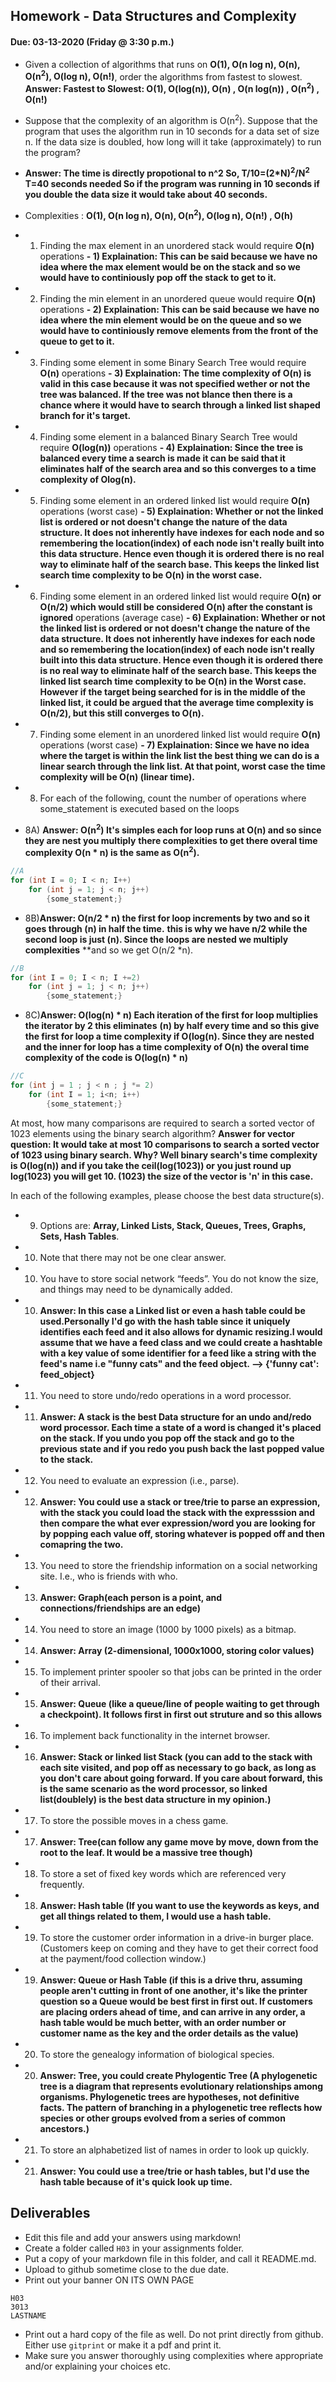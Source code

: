 ## Homework - Data Structures and Complexity
#### Due: 03-13-2020 (Friday @ 3:30 p.m.)


- Given a collection of algorithms that runs on **O(1), O(n log n), O(n), O(n<sup>2</sup>), O(log n), O(n!)**, order the algorithms from fastest to slowest.
**Answer: Fastest to Slowest: O(1), O(log(n)), O(n) , O(n log(n)) , O(n<sup>2</sup>) , O(n!)** 


- Suppose that the complexity of an algorithm is O(n<sup>2</sup>). Suppose that the program that uses the algorithm run in 10 seconds for a data set of size n. If the data size is doubled, how long will it take (approximately) to run the program? 
- **Answer: The time is directly propotional to n^2 So, T/10=(2*N)<sup>2</sup>/N<sup>2</sup> T=40 seconds needed
So if the program was running in 10 seconds if you double the data size it would take about 40 seconds.**




- Complexities : **O(1), O(n log n), O(n), O(n<sup>2</sup>), O(log n), O(n!) , O(h)**

- 1) Finding the max element in an unordered stack would require **O(n)** operations
**- 1) Explaination: This can be said because we have no idea where the max element would be
on the stack and so we would have to continiously pop off the stack to get to it.**

- 2) Finding the min element in an unordered queue would require **O(n)** operations
**- 2) Explaination: This can be said because we have no idea where the min element would be
on the queue and so we would have to continiously remove elements from the front of the queue to get 
to it.**

- 3) Finding some element in some Binary Search Tree would require **O(n)** operations
**- 3) Explaination: The time complexity of O(n) is valid in this case because it was not
specified wether or not the tree was balanced. If the tree was not blance then there is
a chance where it would have to search through a linked list shaped branch for it's target.**

- 4) Finding some element in a balanced Binary Search Tree would require **O(log(n))** operations
**- 4) Explaination: Since the tree is balanced every time a search is made it can be said that it eliminates
half of the search area and so this converges to a time complexity of Olog(n).**


- 5) Finding some element in an ordered linked list would require **O(n)** operations (worst case)
**- 5) Explaination: Whether or not the linked list is ordered or not doesn't change the nature of the data structure.
It does not inherently have indexes for each node and so remembering the location(index) of each node isn't really built into this data structure. Hence even though it is ordered there is no real way to eliminate half of the search base.
This keeps the linked list search time complexity to be O(n) in the worst case.**


- 6) Finding some element in an ordered linked list would require **O(n) or O(n/2) which would still be considered O(n) after the constant is ignored** operations (average case)
**- 6) Explaination: Whether or not the linked list is ordered or not doesn't change the nature of the data structure.
It does not inherently have indexes for each node and so remembering the location(index) of each node isn't really built into this data structure. Hence even though it is ordered there is no real way to eliminate half of the search base.
This keeps the linked list search time complexity to be O(n) in the Worst case. However if the target being searched for is in the middle of the linked list, it could be argued that the average time complexity is O(n/2), but this still converges to O(n).**

- 7) Finding some element in an unordered linked list would require **O(n)** operations (worst case)
**- 7) Explaination: Since we have no idea where the target is within the link list the best thing we can do is a linear search through the link list. At that point, worst case the time complexity will be O(n) (linear time).**



- 8) For each of the following, count the number of operations where some_statement is executed based on the loops

- 8A) **Answer: O(n<sup>2</sup>) It's simples each for loop runs at O(n) and so since they are nest you multiply**
**there complexities to get there overal time complexity O(n * n) is the same as O(n<sup>2</sup>).** 
```cpp
//A
for (int I = 0; I < n; I++)
    for (int j = 1; j < n; j++)
        {some_statement;}
```



- 8B)**Answer: O(n/2 * n) the first for loop increments by two and so it goes through (n) in half the time.** 
**this is why we have n/2 while the second loop is just (n). Since the loops are nested we multiply complexities**
**and so we get O(n/2 *n).
```cpp
//B
for (int I = 0; I < n; I +=2)
    for (int j = 1; j < n; j++)
        {some_statement;}
```



- 8C)**Answer: O(log(n) * n) Each iteration of the first for loop multiplies the iterator by 2 this eliminates**
**(n) by half every time and so this give the first for loop a time complexity if O(log(n). Since they are nested and the inner for loop has a time complexity of O(n) the overal time complexity of the code is O(log(n) * n)**
```cpp
//C
for (int j = 1 ; j < n ; j *= 2)
    for (int I = 1; i<n; i++)
        {some_statement;} 
```

At most, how many comparisons are required to search a sorted vector of 1023 elements using the binary
search algorithm?
**Answer for vector question: It would take at most 10 comparisons to search a sorted vector of 1023 using binary search.
Why? Well binary search's time complexity is O(log(n)) and if you take the ceil(log(1023)) or you just round up log(1023)
you will get 10. (1023) the size of the vector  is 'n' in this case.**


In each of the following examples, please choose the best data structure(s).
- 9) Options are: **Array, Linked Lists, Stack, Queues, Trees, Graphs, Sets, Hash Tables**. 
- 10) Note that there may not be one clear answer.

- 10) You have to store social network “feeds”. You do not know the size, and things may need to be dynamically added.
- 10) **Answer: In this case a Linked list or even a hash table could be used.Personally I'd go with the hash table since it uniquely identifies each feed and it also allows for dynamic resizing.I would assume that we have a feed class and we could create a hashtable with a key value of some identifier for a feed like a string with the feed's name i.e "funny cats" and the feed object. --> {'funny cat': feed_object}**

- 11) You need to store undo/redo operations in a word processor.
- 11) **Answer: A stack is the best Data structure for an undo and/redo word processor. Each time a state of a word is changed it's placed on the stack. If you undo you pop off the stack and go to the previous state and if you redo you push back the last popped value to the stack.**

- 12) You need to evaluate an expression (i.e., parse).
- 12) **Answer: You could use a stack or tree/trie to parse an expression, with the stack you could load the stack with the expresssion and then compare the what ever expression/word you are looking for by popping each value off, storing whatever is popped off and then comapring the two.** 


- 13) You need to store the friendship information on a social networking site. I.e., who is friends with who.
- 13) **Answer: Graph(each person is a point, and connections/friendships are an edge)**


- 14) You need to store an image (1000 by 1000 pixels) as a bitmap.
- 14) **Answer: Array (2-dimensional, 1000x1000, storing color values)**


- 15) To implement printer spooler so that jobs can be printed in the order of their arrival.
- 15) **Answer: Queue (like a queue/line of people waiting to get through a checkpoint). It follows first in first out struture and so this allows**


- 16) To implement back functionality in the internet browser.
- 16) **Answer: Stack or linked list Stack (you can add to the stack with each site visited, and pop off as necessary to go back, as long as you don't care about going forward. If you care about forward, this is the same scenario as the word processor, so linked list(doublely) is the best data structure in my opinion.)**


- 17) To store the possible moves in a chess game.
- 17) **Answer: Tree(can follow any game move by move, down from the root to the leaf. It would be a massive tree though)**


- 18) To store a set of fixed key words which are referenced very frequently.
- 18) **Answer: Hash table (If you want to use the keywords as keys, and get all things related to them, I would use a hash table.**


- 19) To store the customer order information in a drive-in burger place. (Customers keep on coming and they have to get their correct food at the payment/food collection window.)
- 19) **Answer: Queue or Hash Table (if this is a drive thru, assuming people aren't cutting in front of one another, it's like the printer question so a Queue would be best first in first out. If customers are placing orders ahead of time, and can arrive in any order, a hash table would be much better, with an order number or customer name as the key and the order details as the value)**


- 20) To store the genealogy information of biological species.
- 20) **Answer: Tree, you could create Phylogentic Tree (A phylogenetic tree is a diagram that represents evolutionary relationships among organisms. Phylogenetic trees are hypotheses, not definitive facts. The pattern of branching in a phylogenetic tree reflects how species or other groups evolved from a series of common ancestors.)**


- 21) To store an alphabetized list of names in order to look up quickly.
- 21) **Answer: You could use a tree/trie or hash tables, but I'd use the hash table because of it's quick look up time.** 


## Deliverables

- Edit this file and add your answers using markdown!
- Create a folder called `H03` in your assignments folder.
- Put a copy of your markdown file in this folder, and call it README.md.
- Upload to github sometime close to the due date.
- Print out your banner ON ITS OWN PAGE

```
H03
3013
LASTNAME
```

- Print out a hard copy of the file as well. Do not print directly from github. Either use `gitprint` or make it a pdf and print it.
- Make sure you answer thoroughly using complexities where appropriate and/or explaining your choices etc.
